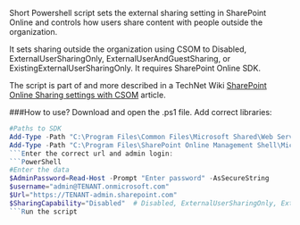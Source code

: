 Short Powershell script sets the external sharing setting in SharePoint Online and controls how users share content with people outside the organization.

It sets sharing outside the organization using CSOM to Disabled, ExternalUserSharingOnly, ExternalUserAndGuestSharing, or ExistingExternalUserSharingOnly.
It requires SharePoint Online SDK.

The script is part of and more described in a TechNet Wiki [SharePoint Online Sharing settings with CSOM](https://social.technet.microsoft.com/wiki/contents/articles/39365.sharepoint-online-sharing-settings-with-csom.aspx?Sort=MostRecent&PageIndex=1) article.

 

 

 

###How to use?
Download and open the .ps1 file.
Add correct libraries:
 

```PowerShell
#Paths to SDK 
Add-Type -Path "C:\Program Files\Common Files\Microsoft Shared\Web Server Extensions\16\ISAPI\Microsoft.SharePoint.Client.dll" 
Add-Type -Path "C:\Program Files\SharePoint Online Management Shell\Microsoft.Online.SharePoint.PowerShell\Microsoft.Online.SharePoint.Client.Tenant.dll"   
```Enter the correct url and admin login:
```PowerShell
#Enter the data 
$AdminPassword=Read-Host -Prompt "Enter password" -AsSecureString 
$username="admin@TENANT.onmicrosoft.com" 
$Url="https://TENANT-admin.sharepoint.com" 
$SharingCapability="Disabled"  # Disabled, ExternalUserSharingOnly, ExternalUserAndGuestSharing, ExistingExternalUserSharingOnly 
```Run the script
 
